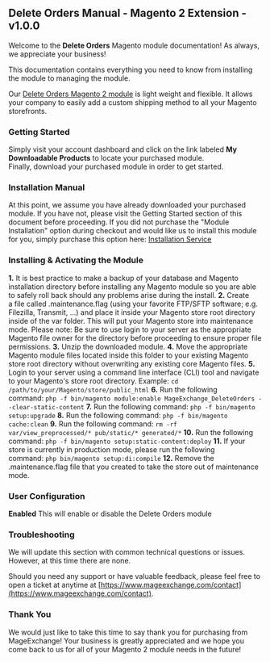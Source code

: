 ## Delete Orders Manual - Magento 2 Extension - v1.0.0
Welcome to the **Delete Orders** Magento module documentation! As always, we appreciate your business!

This documentation contains everything you need to know from installing the module to managing the module.

Our [Delete Orders Magento 2 module](https://www.mageexchange.com/delete-orders-magento-2) is light weight and flexible. It allows your company to easily add a custom shipping method to all your Magento storefronts.


### Getting Started
Simply visit your account dashboard and click on the link labeled **My Downloadable Products** to locate your purchased module. Finally, download your purchased module in order to get started.


### Installation Manual
At this point, we assume you have already downloaded your purchased module. If you have not, please visit the Getting Started section of this document before proceeding. If you did not purchase the "Module Installation" option during checkout and would like us to install this module for you, simply purchase this option here: [Installation Service](https://www.mageexchange.com/module-installation-service-magento-2)


### Installing & Activating the Module
**1.** It is best practice to make a backup of your database and Magento installation directory before installing any Magento module so you are able to safely roll back should any problems arise during the install.
**2.** Create a file called .maintenance.flag (using your favorite FTP/SFTP software; e.g. Filezilla, Transmit, ...) and place it inside your Magento store root directory inside of the var folder. This will put your Magento store into maintenance mode. Please note: Be sure to use login to your server as the appropriate Magento file owner for the directory before proceeding to ensure proper file permissions.
**3.** Unzip the downloaded module.
**4.** Move the appropriate Magento module files located inside this folder to your existing Magento store root directory without overwriting any existing core Magento files.
**5.** Login to your server using a command line interface (CLI) tool and navigate to your Magento's store root directory. Example: ```cd /path/to/your/Magento/store/public_html```
**6.** Run the following command: ```php -f bin/magento module:enable MageExchange_DeleteOrders --clear-static-content```
**7.** Run the following command:
```php -f bin/magento setup:upgrade```
**8.** Run the following command: ```php -f bin/magento cache:clean```
**9.** Run the following command: ```rm -rf var/view_preprocessed/* pub/static/* generated/*```
**10.** Run the following command: ```php -f bin/magento setup:static-content:deploy```
**11.** If your store is currently in production mode, please run the following command: ```php bin/magento setup:di:compile```
**12.** Remove the .maintenance.flag file that you created to take the store out of maintenance mode.


### User Configuration
**Enabled** This will enable or disable the Delete Orders module


### Troubleshooting
We will update this section with common technical questions or issues. However, at this time there are none.

Should you need any support or have valuable feedback, please feel free to open a ticket at anytime at [https://www.mageexchange.com/contact](https://www.mageexchange.com/contact).


### Thank You
We would just like to take this time to say thank you for purchasing from MageExchange! Your business is greatly appreciated and we hope you come back to us for all of your Magento 2 module needs in the future!
